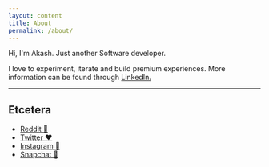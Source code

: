 ```yaml
---
layout: content
title: About
permalink: /about/
---
```

Hi, I'm Akash. Just another Software developer.

I love to experiment, iterate and build premium experiences. More information can be found through <a href="https://www.linkedin.com/in/atomicnumber1/" data-network="LinkedIn" data-proofer-ignore>LinkedIn.</a>

----

## Etcetera
- [Reddit 🤷](https://www.reddit.com/user/its-atomicnumber1/)
- [Twitter ❤️](https://www.twitter.com/atomicnumber39/)
- [Instagram 📸](https://www.instagram.com/atomicnumber39/)
- [Snapchat 👻](/assets/snapcode.svg)

